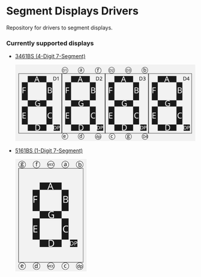 # Segment Displays Drivers

Repository for drivers to segment displays.

### Currently supported displays

- [3461BS (4-Digit 7-Segment)](./display-3461bs/)

  <img width=800 src="./display-3461bs/resources/3461BS_drawing.jpg" />

- [5161BS (1-Digit 7-Segment)](./display-5161bs/)

  <img height=300 src="./display-5161bs/resources/5161BS_drawing.jpg"/>
